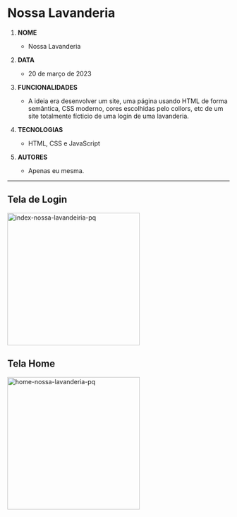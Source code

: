 # Nossa Lavanderia

1. **NOME** 
   - Nossa Lavanderia

1. **DATA** 
   - 20 de março de 2023

1. **FUNCIONALIDADES** 
   - A ideia era desenvolver um site, uma página usando HTML de forma semântica, CSS moderno, cores escolhidas pelo collors, etc de um site 
totalmente fícticio de uma login de uma lavanderia.

1. **TECNOLOGIAS** 
   - HTML, CSS e JavaScript

1. **AUTORES** 
   - Apenas eu mesma.
   
---

## Tela de Login

<img width="300" alt="index-nossa-lavandeiria-pq" src="https://user-images.githubusercontent.com/110750885/229153643-b22d7e53-b62c-4995-848d-671d46b8b67d.png">

## Tela Home

<img width="300" alt="home-nossa-lavanderia-pq" src="https://user-images.githubusercontent.com/110750885/229153824-447d033f-fc9e-4ef1-8088-612cb9edfaa9.png">
